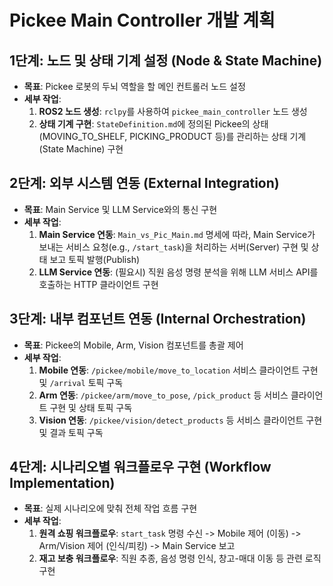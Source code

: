 # Pickee Main Controller 개발 계획

## 1단계: 노드 및 상태 기계 설정 (Node & State Machine)
- **목표**: Pickee 로봇의 두뇌 역할을 할 메인 컨트롤러 노드 설정
- **세부 작업**:
  1. **ROS2 노드 생성**: `rclpy`를 사용하여 `pickee_main_controller` 노드 생성
  2. **상태 기계 구현**: `StateDefinition.md`에 정의된 Pickee의 상태(MOVING_TO_SHELF, PICKING_PRODUCT 등)를 관리하는 상태 기계(State Machine) 구현

## 2단계: 외부 시스템 연동 (External Integration)
- **목표**: Main Service 및 LLM Service와의 통신 구현
- **세부 작업**:
  1. **Main Service 연동**: `Main_vs_Pic_Main.md` 명세에 따라, Main Service가 보내는 서비스 요청(e.g., `/start_task`)을 처리하는 서버(Server) 구현 및 상태 보고 토픽 발행(Publish)
  2. **LLM Service 연동**: (필요시) 직원 음성 명령 분석을 위해 LLM 서비스 API를 호출하는 HTTP 클라이언트 구현

## 3단계: 내부 컴포넌트 연동 (Internal Orchestration)
- **목표**: Pickee의 Mobile, Arm, Vision 컴포넌트를 총괄 제어
- **세부 작업**:
  1. **Mobile 연동**: `/pickee/mobile/move_to_location` 서비스 클라이언트 구현 및 `/arrival` 토픽 구독
  2. **Arm 연동**: `/pickee/arm/move_to_pose`, `/pick_product` 등 서비스 클라이언트 구현 및 상태 토픽 구독
  3. **Vision 연동**: `/pickee/vision/detect_products` 등 서비스 클라이언트 구현 및 결과 토픽 구독

## 4단계: 시나리오별 워크플로우 구현 (Workflow Implementation)
- **목표**: 실제 시나리오에 맞춰 전체 작업 흐름 구현
- **세부 작업**:
  1. **원격 쇼핑 워크플로우**: `start_task` 명령 수신 -> Mobile 제어 (이동) -> Arm/Vision 제어 (인식/피킹) -> Main Service 보고
  2. **재고 보충 워크플로우**: 직원 추종, 음성 명령 인식, 창고-매대 이동 등 관련 로직 구현
